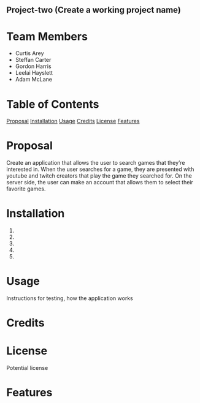 ## Project-two (Create a working project name)

# Team Members
* Curtis Arey
* Steffan Carter
* Gordon Harris
* Leelai Hayslett
* Adam McLane

# Table of Contents
[Proposal](#proposal)
[Installation](#installation)
[Usage](#usage)
[Credits](#credits)
[License](#license)
[Features](#features)
# Proposal

Create an application that allows the user to search games that they’re interested in. When the user searches for a game, they are presented with youtube and twitch creators that play the game they searched for. On the server side, the user can make an account that allows them to select their favorite games.

# Installation
1.
2.
3.
4.
5.

# Usage

Instructions for testing, how the application works

# Credits

# License 

Potential license

# Features
